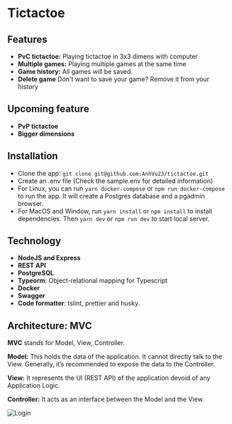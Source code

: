 # Tictactoe


## Features
- **PvC tictactoe:** Playing tictactoe in 3x3 dimens with computer
- **Multiple games:** Playing multiple games at the same time
- **Game history:** All games will be saved.
- **Delete game** Don't want to save your game? Remove it from your history

## Upcoming feature

- **PvP tictactoe**
- **Bigger dimensions**

## Installation

- Clone the app: `git clone git@github.com:AnhVu23/tictactoe.git`
- Create an .env file (Check the sample.env for detailed information)
- For Linux, you can run `yarn docker-compose` or `npm run docker-compose` to run the app. It will create a Postgres database and a pgadmin browser.
- For MacOS and Window, run `yarn install` or `npm install` to install dependencies. Then `yarn dev` or `npm run dev` to start local server.

## Technology

- **NodeJS and Express**
- **REST API**
- **PostgreSQL**
- **Typeorm**: Object-relational mapping for Typescript
- **Docker**
- **Swagger**
- **Code formatter**: tslint, prettier and husky.


## Architecture: MVC

**MVC** stands for Model, View, Controller.

**Model:** This holds the data of the application. It cannot directly talk to the View. Generally, it’s recommended to expose the data to the Controller.

**View:** It represents the UI (REST API) of the application devoid of any Application Logic.

**Controller:** It acts as an interface between the Model and the View.

![Login](https://miro.medium.com/proxy/0*Qf1s2lG86MjX-Zcv.jpg)
